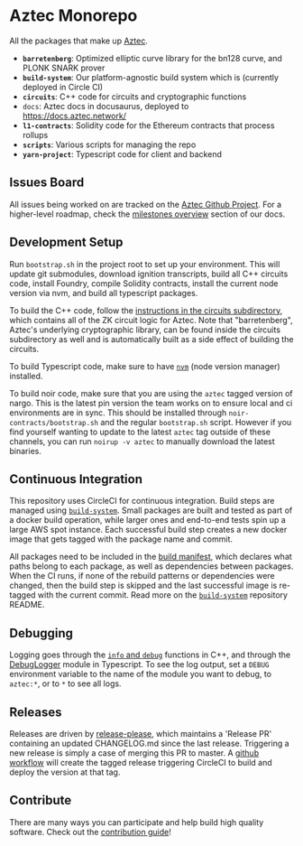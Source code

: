# Aztec Monorepo

All the packages that make up [Aztec](https://docs.aztec.network/what-is-aztec).

- **`barretenberg`**: Optimized elliptic curve library for the bn128 curve, and PLONK SNARK prover
- **`build-system`**: Our platform-agnostic build system which is (currently deployed in Circle CI)
- **`circuits`**: C++ code for circuits and cryptographic functions
- `docs`: Aztec docs in docusaurus, deployed to https://docs.aztec.network/
- **`l1-contracts`**: Solidity code for the Ethereum contracts that process rollups
- **`scripts`**: Various scripts for managing the repo
- **`yarn-project`**: Typescript code for client and backend

## Issues Board

All issues being worked on are tracked on the [Aztec Github Project](https://github.com/orgs/AztecProtocol/projects/22). For a higher-level roadmap, check the [milestones overview](https://docs.aztec.network/aztec/milestones) section of our docs.

## Development Setup

Run `bootstrap.sh` in the project root to set up your environment. This will update git submodules, download ignition transcripts, build all C++ circuits code, install Foundry, compile Solidity contracts, install the current node version via nvm, and build all typescript packages.

To build the C++ code, follow the [instructions in the circuits subdirectory](./circuits/README.md), which contains all of the ZK circuit logic for Aztec. Note that "barretenberg", Aztec's underlying cryptographic library, can be found inside the circuits subdirectory as well and is automatically built as a side effect of building the circuits.

To build Typescript code, make sure to have [`nvm`](https://github.com/nvm-sh/nvm) (node version manager) installed.

To build noir code, make sure that you are using the `aztec` tagged version of nargo. This is the latest pin version the team works on to ensure local and ci environments are in sync. This should be installed through `noir-contracts/bootstrap.sh` and the regular `bootstrap.sh` script. However if you find yourself wanting to update to the latest `aztec` tag outside of these channels, you can run `noirup -v aztec` to manually download the latest binaries.

## Continuous Integration

This repository uses CircleCI for continuous integration. Build steps are managed using [`build-system`](https://github.com/AztecProtocol/build-system). Small packages are built and tested as part of a docker build operation, while larger ones and end-to-end tests spin up a large AWS spot instance. Each successful build step creates a new docker image that gets tagged with the package name and commit.

All packages need to be included in the [build manifest](`build_manifest.json`), which declares what paths belong to each package, as well as dependencies between packages. When the CI runs, if none of the rebuild patterns or dependencies were changed, then the build step is skipped and the last successful image is re-tagged with the current commit. Read more on the [`build-system`](https://github.com/AztecProtocol/build-system) repository README.

## Debugging

Logging goes through the [`info` and `debug`](barretenberg/cpp/src/barretenberg/common/log.hpp) functions in C++, and through the [DebugLogger](yarn-project/foundation/src/log/debug.ts) module in Typescript. To see the log output, set a `DEBUG` environment variable to the name of the module you want to debug, to `aztec:*`, or to `*` to see all logs.

## Releases

Releases are driven by [release-please](https://github.com/googleapis/release-please), which maintains a 'Release PR' containing an updated CHANGELOG.md since the last release. Triggering a new release is simply a case of merging this PR to master. A [github workflow](./.github/workflows/release_please.yml) will create the tagged release triggering CircleCI to build and deploy the version at that tag.

## Contribute

There are many ways you can participate and help build high quality software. Check out the [contribution guide](CONTRIBUTING.md)!
